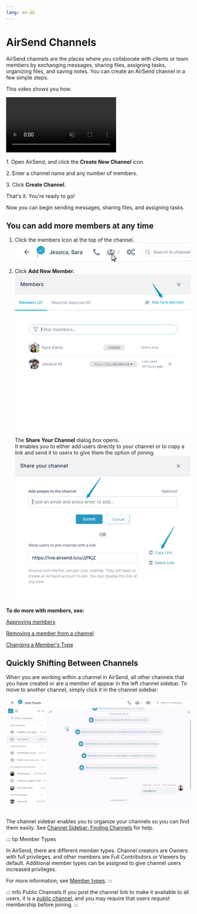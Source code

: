 ```yaml
---
lang: en-US
---
```


# AirSend Channels

AirSend channels are the places where you collaborate with clients or team members by exchanging messages, sharing files, assigning tasks, organizing files, and saving notes. You can create an AirSend channel in a few simple steps.  
  
This video shows you how.

<video src="./assets/channels/create-a-channel-simple.mp4" muted controls></video>

  
1\. Open AirSend, and click the **Create New Channel** icon.  
  
2\. Enter a channel name and any number of members.  
  
3\. Click **Create Channel**.  
  
That's it. You're ready to go!

Now you can begin sending messages, sharing files, and assigning tasks.

  

## You can add more members at any time

1.  Click the members icon at the top of the channel.  
    ![](./assets/channels/as-add-member-2.png)
2.  Click **Add New Member.**
    ![](./assets/channels/as-add-new-member.png)  
    
    The **Share Your Channel** dialog box opens.  
    It enables you to either add users directly to your channel or to copy a link and send it to users to give them the option of joining.  
    ![](./assets/channels/as-share-channel.png)  

**To do more with members, see:**

[Approving members](/members/approving-members)

[Removing a member from a channel](/members/removing-a-member-from-a-channel)

[Changing a Member's Type](/members/changing-a-members-type)

  

## Quickly Shifting Between Channels 

When you are working within a channel in AirSend, all other channels that you have created or are a member of appear in the left channel sidebar. To move to another channel, simply click it in the channel sidebar:  
  
![](./assets/channels/switching-channels.gif)   
  
The channel sidebar enables you to organize your channels so you can find them easily. See [Channel Sidebar: Finding Channels](/channels/sidebar) for help.

::: tip Member Types

In AirSend, there are different member types. Channel creators are Owners with full privileges, and other members are Full Contributors or Viewers by default. Additional member types can be assigned to give channel users increased privileges.

For more information, see [Member types](/members/member-types).
:::

::: info Public Channels
If you post the channel link to make it available to all users, it is a [public channel](/channels/public-channels), and you may require that users request membership before joining.
:::


